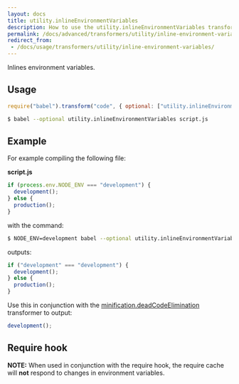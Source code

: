 ```yaml
---
layout: docs
title: utility.inlineEnvironmentVariables
description: How to use the utility.inlineEnvironmentVariables transformer.
permalink: /docs/advanced/transformers/utility/inline-environment-variables/
redirect_from:
 - /docs/usage/transformers/utility/inline-environment-variables/
---
```


Inlines environment variables.

## Usage

```javascript
require("babel").transform("code", { optional: ["utility.inlineEnvironmentVariables"] });
```

```sh
$ babel --optional utility.inlineEnvironmentVariables script.js
```

## Example

For example compiling the following file:

**script.js**

```javascript
if (process.env.NODE_ENV === "development") {
  development();
} else {
  production();
}
```

with the command:

```sh
$ NODE_ENV=development babel --optional utility.inlineEnvironmentVariables script.js
```

outputs:

```javascript
if ("development" === "development") {
  development();
} else {
  production();
}
```

Use this in conjunction with the [minification.deadCodeElimination](/docs/usage/transformers/minification/dead-code-elimination)
transformer to output:

```javascript
development();
```

## Require hook

**NOTE:** When used in conjunction with the require hook, the require cache will **not** respond to changes
in environment variables.
